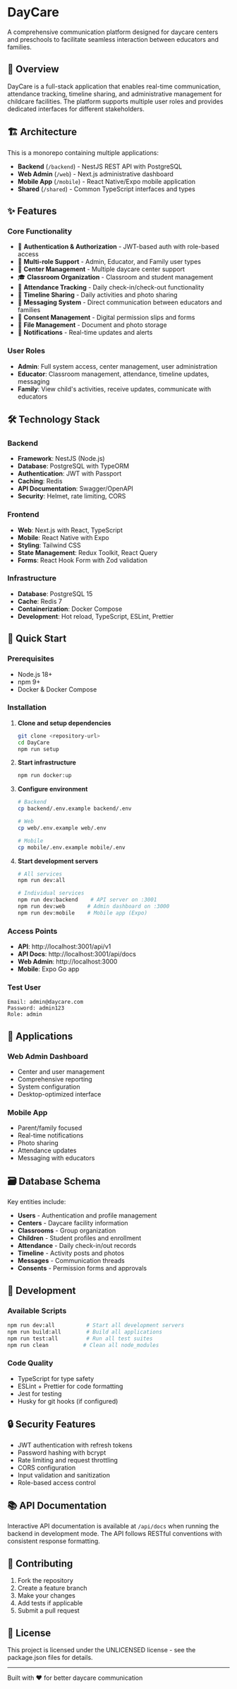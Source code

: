 # DayCare

A comprehensive communication platform designed for daycare centers and preschools to facilitate seamless interaction between educators and families.

## 🎯 Overview

DayCare is a full-stack application that enables real-time communication, attendance tracking, timeline sharing, and administrative management for childcare facilities. The platform supports multiple user roles and provides dedicated interfaces for different stakeholders.

## 🏗️ Architecture

This is a monorepo containing multiple applications:

- **Backend** (`/backend`) - NestJS REST API with PostgreSQL
- **Web Admin** (`/web`) - Next.js administrative dashboard
- **Mobile App** (`/mobile`) - React Native/Expo mobile application
- **Shared** (`/shared`) - Common TypeScript interfaces and types

## ✨ Features

### Core Functionality
- 🔐 **Authentication & Authorization** - JWT-based auth with role-based access
- 👥 **Multi-role Support** - Admin, Educator, and Family user types
- 🏫 **Center Management** - Multiple daycare center support
- 🎓 **Classroom Organization** - Classroom and student management
- 📅 **Attendance Tracking** - Daily check-in/check-out functionality
- 📖 **Timeline Sharing** - Daily activities and photo sharing
- 💬 **Messaging System** - Direct communication between educators and families
- 📄 **Consent Management** - Digital permission slips and forms
- 📁 **File Management** - Document and photo storage
- 🔔 **Notifications** - Real-time updates and alerts

### User Roles
- **Admin**: Full system access, center management, user administration
- **Educator**: Classroom management, attendance, timeline updates, messaging
- **Family**: View child's activities, receive updates, communicate with educators

## 🛠️ Technology Stack

### Backend
- **Framework**: NestJS (Node.js)
- **Database**: PostgreSQL with TypeORM
- **Authentication**: JWT with Passport
- **Caching**: Redis
- **API Documentation**: Swagger/OpenAPI
- **Security**: Helmet, rate limiting, CORS

### Frontend
- **Web**: Next.js with React, TypeScript
- **Mobile**: React Native with Expo
- **Styling**: Tailwind CSS
- **State Management**: Redux Toolkit, React Query
- **Forms**: React Hook Form with Zod validation

### Infrastructure
- **Database**: PostgreSQL 15
- **Cache**: Redis 7
- **Containerization**: Docker Compose
- **Development**: Hot reload, TypeScript, ESLint, Prettier

## 🚀 Quick Start

### Prerequisites
- Node.js 18+
- npm 9+
- Docker & Docker Compose

### Installation

1. **Clone and setup dependencies**
   ```bash
   git clone <repository-url>
   cd DayCare
   npm run setup
   ```

2. **Start infrastructure**
   ```bash
   npm run docker:up
   ```

3. **Configure environment**
   ```bash
   # Backend
   cp backend/.env.example backend/.env
   
   # Web
   cp web/.env.example web/.env
   
   # Mobile
   cp mobile/.env.example mobile/.env
   ```

4. **Start development servers**
   ```bash
   # All services
   npm run dev:all
   
   # Individual services
   npm run dev:backend    # API server on :3001
   npm run dev:web       # Admin dashboard on :3000
   npm run dev:mobile    # Mobile app (Expo)
   ```

### Access Points
- **API**: http://localhost:3001/api/v1
- **API Docs**: http://localhost:3001/api/docs
- **Web Admin**: http://localhost:3000
- **Mobile**: Expo Go app

### Test User
```
Email: admin@daycare.com
Password: admin123
Role: admin
```

## 📱 Applications

### Web Admin Dashboard
- Center and user management
- Comprehensive reporting
- System configuration
- Desktop-optimized interface

### Mobile App
- Parent/family focused
- Real-time notifications
- Photo sharing
- Attendance updates
- Messaging with educators

## 🗃️ Database Schema

Key entities include:
- **Users** - Authentication and profile management
- **Centers** - Daycare facility information
- **Classrooms** - Group organization
- **Children** - Student profiles and enrollment
- **Attendance** - Daily check-in/out records
- **Timeline** - Activity posts and photos
- **Messages** - Communication threads
- **Consents** - Permission forms and approvals

## 🔧 Development

### Available Scripts
```bash
npm run dev:all          # Start all development servers
npm run build:all        # Build all applications
npm run test:all         # Run all test suites
npm run clean           # Clean all node_modules
```

### Code Quality
- TypeScript for type safety
- ESLint + Prettier for code formatting
- Jest for testing
- Husky for git hooks (if configured)

## 🔒 Security Features

- JWT authentication with refresh tokens
- Password hashing with bcrypt
- Rate limiting and request throttling
- CORS configuration
- Input validation and sanitization
- Role-based access control

## 📚 API Documentation

Interactive API documentation is available at `/api/docs` when running the backend in development mode. The API follows RESTful conventions with consistent response formatting.

## 🤝 Contributing

1. Fork the repository
2. Create a feature branch
3. Make your changes
4. Add tests if applicable
5. Submit a pull request

## 📄 License

This project is licensed under the UNLICENSED license - see the package.json files for details.

---

Built with ❤️ for better daycare communication